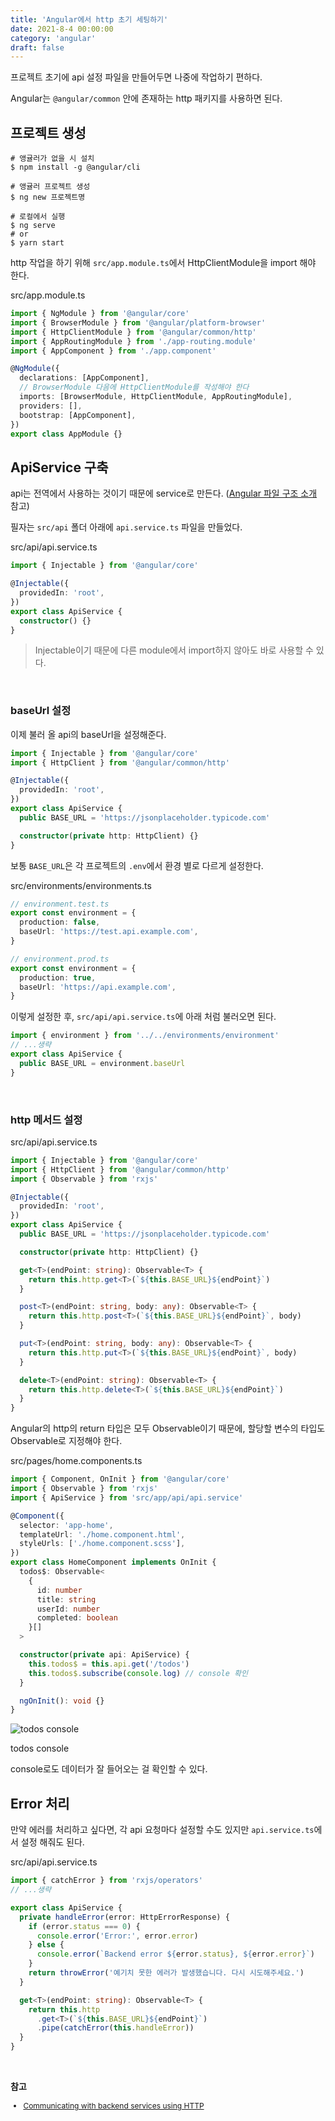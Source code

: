 ```yaml
---
title: 'Angular에서 http 초기 세팅하기'
date: 2021-8-4 00:00:00
category: 'angular'
draft: false
---
```


프로젝트 초기에 api 설정 파일을 만들어두면 나중에 작업하기 편하다.

Angular는 `@angular/common` 안에 존재하는 http 패키지를 사용하면 된다.

## 프로젝트 생성

```shell
# 앵귤러가 없을 시 설치
$ npm install -g @angular/cli

# 앵귤러 프로젝트 생성
$ ng new 프로젝트명

# 로컬에서 실행
$ ng serve
# or
$ yarn start
```

http 작업을 하기 위해 `src/app.module.ts`에서 <span class="variable">HttpClientModule</span>을 import 해야 한다.

<span class="file-location">src/app.module.ts</span>

```ts
import { NgModule } from '@angular/core'
import { BrowserModule } from '@angular/platform-browser'
import { HttpClientModule } from '@angular/common/http'
import { AppRoutingModule } from './app-routing.module'
import { AppComponent } from './app.component'

@NgModule({
  declarations: [AppComponent],
  // BrowserModule 다음에 HttpClientModule를 작성해야 한다
  imports: [BrowserModule, HttpClientModule, AppRoutingModule],
  providers: [],
  bootstrap: [AppComponent],
})
export class AppModule {}
```

## ApiService 구축

api는 전역에서 사용하는 것이기 때문에 service로 만든다. (<a class="post-link" href="https://www.howdy-mj.me/angular/angular-structure/#angular-%EA%B5%AC%EC%A1%B0" target="_blank">Angular 파일 구조 소개</a> 참고)

필자는 `src/api` 폴더 아래에 `api.service.ts` 파일을 만들었다.

<span class="file-location">src/api/api.service.ts</span>

```ts
import { Injectable } from '@angular/core'

@Injectable({
  providedIn: 'root',
})
export class ApiService {
  constructor() {}
}
```

> <span class="variable">Injectable</span>이기 때문에 다른 module에서 import하지 않아도 바로 사용할 수 있다.

<br />

### baseUrl 설정

이제 불러 올 api의 baseUrl을 설정해준다.

```ts
import { Injectable } from '@angular/core'
import { HttpClient } from '@angular/common/http'

@Injectable({
  providedIn: 'root',
})
export class ApiService {
  public BASE_URL = 'https://jsonplaceholder.typicode.com'

  constructor(private http: HttpClient) {}
}
```

보통 `BASE_URL`은 각 프로젝트의 `.env`에서 환경 별로 다르게 설정한다.

<span class="file-location">src/environments/environments.ts</span>

```ts
// environment.test.ts
export const environment = {
  production: false,
  baseUrl: 'https://test.api.example.com',
}

// environment.prod.ts
export const environment = {
  production: true,
  baseUrl: 'https://api.example.com',
}
```

이렇게 설정한 후, `src/api/api.service.ts`에 아래 처럼 불러오면 된다.

```ts
import { environment } from '../../environments/environment'
// ...생략
export class ApiService {
  public BASE_URL = environment.baseUrl
}
```

<br />

### http 메서드 설정

<span class="file-location">src/api/api.service.ts</span>

```ts
import { Injectable } from '@angular/core'
import { HttpClient } from '@angular/common/http'
import { Observable } from 'rxjs'

@Injectable({
  providedIn: 'root',
})
export class ApiService {
  public BASE_URL = 'https://jsonplaceholder.typicode.com'

  constructor(private http: HttpClient) {}

  get<T>(endPoint: string): Observable<T> {
    return this.http.get<T>(`${this.BASE_URL}${endPoint}`)
  }

  post<T>(endPoint: string, body: any): Observable<T> {
    return this.http.post<T>(`${this.BASE_URL}${endPoint}`, body)
  }

  put<T>(endPoint: string, body: any): Observable<T> {
    return this.http.put<T>(`${this.BASE_URL}${endPoint}`, body)
  }

  delete<T>(endPoint: string): Observable<T> {
    return this.http.delete<T>(`${this.BASE_URL}${endPoint}`)
  }
}
```

Angular의 http의 return 타입은 모두 <span class="return">Observable</span>이기 때문에, 할당할 변수의 타입도 Observable로 지정해야 한다.

<span class="file-location">src/pages/home.components.ts</span>

```ts
import { Component, OnInit } from '@angular/core'
import { Observable } from 'rxjs'
import { ApiService } from 'src/app/api/api.service'

@Component({
  selector: 'app-home',
  templateUrl: './home.component.html',
  styleUrls: ['./home.component.scss'],
})
export class HomeComponent implements OnInit {
  todos$: Observable<
    {
      id: number
      title: string
      userId: number
      completed: boolean
    }[]
  >

  constructor(private api: ApiService) {
    this.todos$ = this.api.get('/todos')
    this.todos$.subscribe(console.log) // console 확인
  }

  ngOnInit(): void {}
}
```

<div class="img-div">
  <img src="./images/http-setting/todos-console.png" alt="todos console">
  <p>todos console</p>
</div>

console로도 데이터가 잘 들어오는 걸 확인할 수 있다.

## Error 처리

만약 에러를 처리하고 싶다면, 각 api 요청마다 설정할 수도 있지만 `api.service.ts`에서 설정 해줘도 된다.

<span class="file-location">src/api/api.service.ts</span>

```ts
import { catchError } from 'rxjs/operators'
// ...생략

export class ApiService {
  private handleError(error: HttpErrorResponse) {
    if (error.status === 0) {
      console.error('Error:', error.error)
    } else {
      console.error(`Backend error ${error.status}, ${error.error}`)
    }
    return throwError('예기치 못한 에러가 발생했습니다. 다시 시도해주세요.')
  }

  get<T>(endPoint: string): Observable<T> {
    return this.http
      .get<T>(`${this.BASE_URL}${endPoint}`)
      .pipe(catchError(this.handleError))
  }
}
```

<br />

**참고**

<div style="font-size: 12px;">

- <a href="https://angular.io/guide/http#requesting-data-from-a-server" target="_blank">Communicating with backend services using HTTP</a>

</div>

